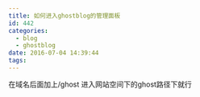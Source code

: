 ```yaml
---
title: 如何进入ghostblog的管理面板
id: 442
categories:
  - blog
  - ghostblog
date: 2016-07-04 14:39:44
tags:
---
```


在域名后面加上/ghost
进入网站空间下的ghost路径下就行


